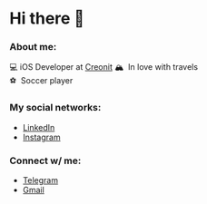 # Hi there 👋 

### About me:
💻&nbsp;iOS Developer at [Creonit]([https://tp.media/r?marker=323001&trs=133019&p=4114&u=https%3A%2F%2Fwww.aviasales.ru](https://creonit.ru))
🏔 &nbsp;In love with travels<br>
⚽ &nbsp;Soccer player

### My social networks:
- [LinkedIn](https://www.linkedin.com/in/sergey-yakovlev-067b4a263/)
- [Instagram](https://www.instagram.com/yakovlev9/)

### Connect w/ me:
- [Telegram](https://www.t.me/yakovlevserg9)
- [Gmail](mailto:yakovlevserg09@gmail.com)


<!--
**SergeyYkovlev/SergeyYkovlev** is a ✨ _special_ ✨ repository because its `README.md` (this file) appears on your GitHub profile.

Here are some ideas to get you started:

- 🔭 I’m currently working on ...
- 🌱 I’m currently learning ...
- 👯 I’m looking to collaborate on ...
- 🤔 I’m looking for help with ...
- 💬 Ask me about ...
- 📫 How to reach me: ...
- 😄 Pronouns: ...
- ⚡ Fun fact: ...
-->
